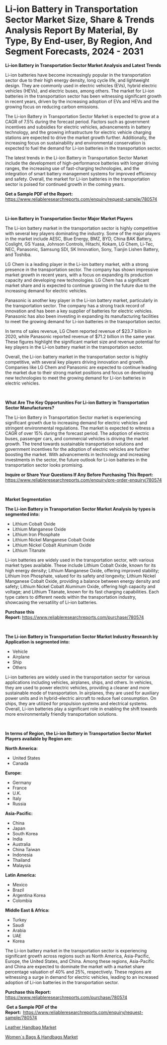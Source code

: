 <p><h1>Li-ion Battery in Transportation Sector Market Size, Share & Trends Analysis Report By Material, By Type, By End-user, By Region, And Segment Forecasts, 2024 - 2031</h1></p><p><strong>Li-ion Battery in Transportation Sector Market Analysis and Latest Trends</strong></p>
<p><p>Li-ion batteries have become increasingly popular in the transportation sector due to their high energy density, long cycle life, and lightweight design. They are commonly used in electric vehicles (EVs), hybrid electric vehicles (HEVs), and electric buses, among others. The market for Li-ion batteries in the transportation sector has been witnessing significant growth in recent years, driven by the increasing adoption of EVs and HEVs and the growing focus on reducing carbon emissions.</p><p>The Li-ion Battery in Transportation Sector Market is expected to grow at a CAGR of 7.5% during the forecast period. Factors such as government incentives and subsidies for electric vehicles, advancements in battery technology, and the growing infrastructure for electric vehicle charging stations are expected to drive the market growth further. Additionally, the increasing focus on sustainability and environmental conservation is expected to fuel the demand for Li-ion batteries in the transportation sector.</p><p>The latest trends in the Li-ion Battery in Transportation Sector Market include the development of high-performance batteries with longer driving ranges, the increasing use of fast-charging technologies, and the integration of smart battery management systems for improved efficiency and safety. Overall, the market for Li-ion batteries in the transportation sector is poised for continued growth in the coming years.</p></p>
<p><strong>Get a Sample PDF of the Report:&nbsp;</strong> <a href="https://www.reliableresearchreports.com/enquiry/request-sample/780574">https://www.reliableresearchreports.com/enquiry/request-sample/780574</a></p>
<p>&nbsp;</p>
<p><strong>Li-ion Battery in Transportation Sector Major Market Players</strong></p>
<p><p>The Li-ion battery market in the transportation sector is highly competitive with several key players dominating the industry. Some of the major players in the market include AESC, Blue Energy, BMZ, BYD, China BAK Battery, Coslight, GS Yuasa, Johnson Controls, Hitachi, Kokam, LG Chem, Li-Tec, NEC, Panasonic, Samsung SDI, SK Innovation, Sony, Tianjin Lishen Battery, and Toshiba.</p><p>LG Chem is a leading player in the Li-ion battery market, with a strong presence in the transportation sector. The company has shown impressive market growth in recent years, with a focus on expanding its production capacity and developing new technologies. LG Chem has a significant market share and is expected to continue growing in the future due to the increasing demand for electric vehicles.</p><p>Panasonic is another key player in the Li-ion battery market, particularly in the transportation sector. The company has a strong track record of innovation and has been a key supplier of batteries for electric vehicles. Panasonic has also been investing in expanding its manufacturing facilities to meet the growing demand for Li-ion batteries in the transportation sector.</p><p>In terms of sales revenue, LG Chem reported revenue of $23.7 billion in 2020, while Panasonic reported revenue of $71.2 billion in the same year. These figures highlight the significant market size and revenue potential for key players in the Li-ion battery market in the transportation sector.</p><p>Overall, the Li-ion battery market in the transportation sector is highly competitive, with several key players driving innovation and growth. Companies like LG Chem and Panasonic are expected to continue leading the market due to their strong market positions and focus on developing new technologies to meet the growing demand for Li-ion batteries in electric vehicles.</p></p>
<p>&nbsp;</p>
<p><strong>What Are The Key Opportunities For Li-ion Battery in Transportation Sector Manufacturers?</strong></p>
<p><p>The Li-ion Battery in Transportation Sector market is experiencing significant growth due to increasing demand for electric vehicles and stringent environmental regulations. The market is expected to witness a CAGR of over 15% during the forecast period. The adoption of electric buses, passenger cars, and commercial vehicles is driving the market growth. The trend towards sustainable transportation solutions and government incentives for the adoption of electric vehicles are further boosting the market. With advancements in technology and increasing investments in the sector, the future outlook for Li-ion batteries in the transportation sector looks promising.</p></p>
<p><strong>Inquire or Share Your Questions If Any Before Purchasing This Report:</strong> <a href="https://www.reliableresearchreports.com/enquiry/pre-order-enquiry/780574">https://www.reliableresearchreports.com/enquiry/pre-order-enquiry/780574</a></p>
<p>&nbsp;</p>
<p><strong>Market Segmentation</strong></p>
<p><strong>The Li-ion Battery in Transportation Sector Market Analysis by types is segmented into:</strong></p>
<p><ul><li>Lithium Cobalt Oxide</li><li>Lithium Manganese Oxide</li><li>Lithium Iron Phosphate</li><li>Lithium Nickel Manganese Cobalt Oxide</li><li>Lithium Nickel Cobalt Aluminum Oxide</li><li>Lithium Titanate</li></ul></p>
<p><p>Li-ion batteries are widely used in the transportation sector, with various market types available. These include Lithium Cobalt Oxide, known for its high energy density; Lithium Manganese Oxide, offering improved stability; Lithium Iron Phosphate, valued for its safety and longevity; Lithium Nickel Manganese Cobalt Oxide, providing a balance between energy density and safety; Lithium Nickel Cobalt Aluminum Oxide, offering high capacity and voltage; and Lithium Titanate, known for its fast charging capabilities. Each type caters to different needs within the transportation industry, showcasing the versatility of Li-ion batteries.</p></p>
<p><strong>Purchase this Report:&nbsp;</strong><a href="https://www.reliableresearchreports.com/purchase/780574">https://www.reliableresearchreports.com/purchase/780574</a></p>
<p>&nbsp;</p>
<p><strong>The Li-ion Battery in Transportation Sector Market Industry Research by Application is segmented into:</strong></p>
<p><ul><li>Vehicle</li><li>Airplane</li><li>Ship</li><li>Others</li></ul></p>
<p><p>Li-ion batteries are widely used in the transportation sector for various applications including vehicles, airplanes, ships, and others. In vehicles, they are used to power electric vehicles, providing a cleaner and more sustainable mode of transportation. In airplanes, they are used for auxiliary power units and in hybrid-electric aircraft to reduce fuel consumption. On ships, they are utilized for propulsion systems and electrical systems. Overall, Li-ion batteries play a significant role in enabling the shift towards more environmentally friendly transportation solutions.</p></p>
<p>&nbsp;</p>
<p><strong>In terms of Region, the Li-ion Battery in Transportation Sector Market Players available by Region are:</strong></p>
<p>
    <p> <strong> North America: </strong>
        <ul>
            <li>United States</li>
            <li>Canada</li>
        </ul>
        </p> 
    <p> <strong> Europe: </strong>
        <ul>
            <li>Germany</li>
            <li>France</li>
            <li>U.K.</li>
            <li>Italy</li>
            <li>Russia</li>
        </ul>
        </p> 
    <p> <strong> Asia-Pacific: </strong>
        <ul>
            <li>China</li>
            <li>Japan</li>
            <li>South Korea</li>
            <li>India</li>
            <li>Australia</li>
            <li>China Taiwan</li>
            <li>Indonesia</li>
            <li>Thailand</li>
            <li>Malaysia</li>
        </ul>
        </p> 
    <p> <strong> Latin America: </strong>
        <ul>
            <li>Mexico</li>
            <li>Brazil</li>
            <li>Argentina Korea</li>
            <li>Colombia</li>
        </ul>
        </p> 
    <p> <strong> Middle East & Africa: </strong>
        <ul>
            <li>Turkey</li>
            <li>Saudi</li>
            <li>Arabia</li>
            <li>UAE</li>
            <li>Korea</li>
        </ul>
    </p>
    </p>
<p><p>The Li-ion battery market in the transportation sector is experiencing significant growth across regions such as North America, Asia-Pacific, Europe, the United States, and China. Among these regions, Asia-Pacific and China are expected to dominate the market with a market share percentage valuation of 40% and 25%, respectively. These regions are witnessing a surge in demand for electric vehicles, leading to an increased adoption of Li-ion batteries in the transportation sector.</p></p>
<p><strong>Purchase this Report: </strong><a href="https://www.reliableresearchreports.com/purchase/780574">https://www.reliableresearchreports.com/purchase/780574</a></p>
<p>&nbsp;<strong>Get a Sample PDF of the Report:&nbsp;&nbsp;</strong><a href="https://www.reliableresearchreports.com/enquiry/request-sample/780574">https://www.reliableresearchreports.com/enquiry/request-sample/780574</a></p>
<p><strong></strong></p>
<p><p><a href="https://github.com/RickHolmes3/Market-Research-Report-List-3/blob/main/leather-handbag-market.md">Leather Handbag Market</a></p><p><a href="https://github.com/Alonsoolds3wq1d81czn8rbol/Market-Research-Report-List-1/blob/main/womens-bags-handbags-market.md">Women`s Bags & Handbags Market</a></p></p>